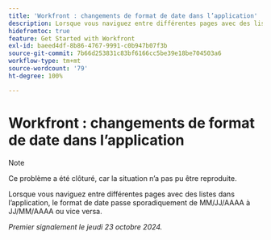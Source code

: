 ```yaml
---
title: 'Workfront : changements de format de date dans l’application'
description: Lorsque vous naviguez entre différentes pages avec des listes dans l’application, le format de date passe sporadiquement de MM/JJ/AAAA à JJ/MM/AAAA ou vice versa.
hidefromtoc: true
feature: Get Started with Workfront
exl-id: baeed4df-8b86-4767-9991-c0b947b07f3b
source-git-commit: 7b66d253831c83bf6166cc5be39e18be704503a6
workflow-type: tm+mt
source-wordcount: '79'
ht-degree: 100%

---
```


# Workfront : changements de format de date dans l’application

>[!NOTE]
>
>Ce problème a été clôturé, car la situation n’a pas pu être reproduite.

Lorsque vous naviguez entre différentes pages avec des listes dans l’application, le format de date passe sporadiquement de MM/JJ/AAAA à JJ/MM/AAAA ou vice versa.

_Premier signalement le jeudi 23 octobre 2024._
